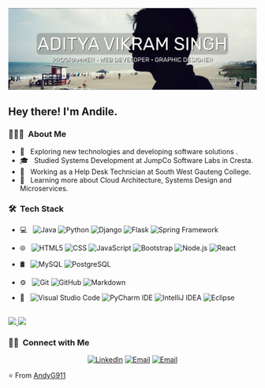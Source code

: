 <img src="https://raw.githubusercontent.com/AVS1508/AVS1508/master/assets/Aditya%20Vikram%20Singh%20Banner.png">

<h2> Hey there! I'm Andile.</h2>

<h3> 👨🏻‍💻 &nbsp;About Me </h3>

- 🤔 &nbsp; Exploring new technologies and developing software solutions .
- 🎓 &nbsp; Studied Systems Development at JumpCo Software Labs in Cresta.
- 💼 &nbsp; Working as a Help Desk Technician at South West Gauteng College.
- 🌱 &nbsp; Learning more about Cloud Architecture, Systems Design and Microservices.


<h3> 🛠 &nbsp;Tech Stack</h3>

- 💻 &nbsp;
  ![Java](https://img.shields.io/badge/-Java-333333?style=flat&logo=Java&logoColor=007396)
  ![Python](https://img.shields.io/badge/-Python-333333?style=flat&logo=python)
  ![Django ](https://img.shields.io/badge/-Django-333333?style=flat&logo=django)
  ![Flask](https://img.shields.io/badge/-Flask-333333?style=flat&logo=Flask&logoColor=007396)
  ![Spring Framework](https://img.shields.io/badge/-SPRING-333333?style=flat&logo=spring)

- 🌐 &nbsp;
  ![HTML5](https://img.shields.io/badge/-HTML5-333333?style=flat&logo=HTML5)
  ![CSS](https://img.shields.io/badge/-CSS-333333?style=flat&logo=CSS3&logoColor=1572B6)
  ![JavaScript](https://img.shields.io/badge/-JavaScript-333333?style=flat&logo=javascript)
  ![Bootstrap](https://img.shields.io/badge/-Bootstrap-333333?style=flat&logo=bootstrap&logoColor=563D7C)
  ![Node.js](https://img.shields.io/badge/-Node.js-333333?style=flat&logo=node.js)
  ![React](https://img.shields.io/badge/-React-333333?style=flat&logo=react)
- 🛢 &nbsp;
  ![MySQL](https://img.shields.io/badge/-MySQL-333333?style=flat&logo=mysql)
  ![PostgreSQL](https://img.shields.io/badge/-PostgreSQL-333333?style=flat&logo=postgresql)
- ⚙️ &nbsp;
  ![Git](https://img.shields.io/badge/-Git-333333?style=flat&logo=git)
  ![GitHub](https://img.shields.io/badge/-GitHub-333333?style=flat&logo=github)
  ![Markdown](https://img.shields.io/badge/-Markdown-333333?style=flat&logo=markdown)
- 🔧 &nbsp;
  ![Visual Studio Code](https://img.shields.io/badge/-Visual%20Studio%20Code-333333?style=flat&logo=visual-studio-code&logoColor=007ACC)
  ![PyCharm IDE](https://img.shields.io/badge/-PyCharm-333333?style=flat&logo=pycharm)
  ![IntelliJ IDEA](https://img.shields.io/badge/-Intellij-333333?style=flat&logo=intellij)
  ![Eclipse](https://img.shields.io/badge/-Eclipse-333333?style=flat&logo=eclipse-ide&logoColor=2C2255)


<br/>

<a href="https://github.com/AndyG911">
  <img height="180em" src="https://github-readme-stats.vercel.app/api?username=AndyG911&theme=buefy&show_icons=true" />
  <img height="180em" src="https://github-readme-stats.vercel.app/api/top-langs/?username=AndyG911&theme=buefy&layout=compact" />
</a>

<br/>

<h3> 🤝🏻 &nbsp;Connect with Me </h3>

<p align="center">
<a href="https://www.linkedin.com/in/andile-gumada-5962b1157/"><img alt="LinkedIn" src="https://img.shields.io/badge/LinkedIn-Andile%20Gumada-blue?style=flat-square&logo=linkedin"></a>
<a href="mailto:decemberandile@gmail.com"><img alt="Email" src="https://img.shields.io/badge/Email-decemberandile@gmail.com-blue?style=flat-square&logo=gmail"></a>
<a href="mailto:https://twitter.com/andygumada"><img alt="Email" src="https://img.shields.io/badge/https://twitter.com/andygumada-blue?style=flat-square&logo=twitter"></a>
</p>

⭐️ From [AndyG911](https://github.com/AndyG911)
